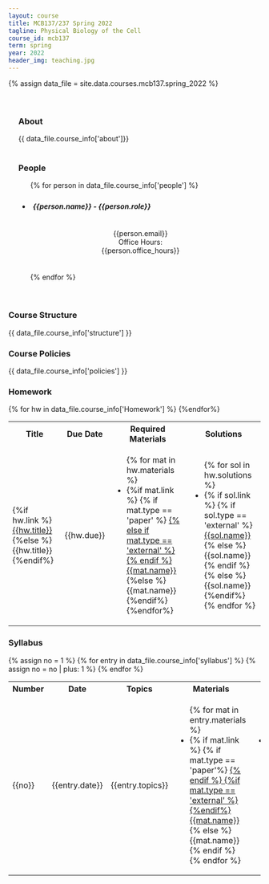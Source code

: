 ```yaml
---
layout: course
title: MCB137/237 Spring 2022
tagline: Physical Biology of the Cell
course_id: mcb137
term: spring
year: 2022
header_img: teaching.jpg
---
```

{% assign data_file = site.data.courses.mcb137.spring_2022 %}


<div class='full'>
<div class="row" style="padding: 20px;">
<h3 class="banner"> About </h3>
{{ data_file.course_info['about']}}
<br/>
<br/>
<h3 class="banner"> People </h3>

<div class='mod modGallery' style="margin: auto; display: block;">
      <ul class='gallery large-block-grid-4 medium-block-grid-3 small-block-grid-2'>
      {% for person in data_file.course_info['people'] %}
        <li style="padding: 5px;">
          <h5 class='subbanner' style="width: 95%; fontsize: 1em;"> {{person.name}} - {{person.role}}</h5>
          <img alt="" src="{{site.baseurl}}/images/people/{{person.img}}" />
            <p style="text-align: center;">
                  {{person.email}}<br/>
                  Office Hours: <br/>{{person.office_hours}}</p><br/>
          </li>
        {% endfor %}
      </ul>
    </div>
  </div>

<h3 class="banner"> Course Structure </h3>
{{ data_file.course_info['structure'] }}

<h3 class="banner">Course Policies </h3>
{{ data_file.course_info['policies'] }}

<h3 class="banner"> Homework </h3>
<div>
<table>
<tr>
  <th><b>Title</b></th>
  <th><b>Due Date</b></th>
  <th><b>Required Materials</b></th>
  <th><b>Solutions</b></th>  
</tr>
{% for hw in data_file.course_info['Homework'] %}
<tr>
  <td>{%if hw.link %}<a href="{{site.baseurl}}/courses/{{page.course_id}}/{{page.year}}/hw/{{hw.link}}">{{hw.title}}</a>{%else %}{{hw.title}}{%endif%}</td>
  <td> {{hw.due}} </td>
  <td>
  <ul>
  {% for mat in hw.materials %}
  <li>
  {%if mat.link %}
    {% if mat.type == 'paper' %}
    <a href="{{site.baseurl}}/courses/papers/{{mat.link}}">
    {% else if mat.type == 'external' %}
    <a href="{{mat.link}}">
    {% endif %}
  {{mat.name}}</a></li>
  {%else %}
  {{mat.name}}</li>
  {%endif%}
  {%endfor%}
  </ul>
  </td>
  <td> 
    <ul>
    {% for sol in hw.solutions %}
    <li>
    {% if sol.link %}
    {% if sol.type == 'external' %}
    <a href="{{sol.link}}"> {{sol.name}}</a></li> 
    {% else %}
    {{sol.name}}</li>
    {% endif %}
    {% else %}
    {{sol.name}}</li>
    {%endif%}
    {% endfor %}
    </ul></td>

</tr>
{%endfor%}
</table>


<h3 class="banner"> Syllabus </h3>

<table>
<tr>
<th><b> Number </b></th>
<th><b> Date </b></th>
<th><b> Topics </b></th>
<th><b> Materials</b></th>
<th><b> Discussion</b></th>
</tr>
{% assign no = 1 %}
{% for entry in data_file.course_info['syllabus'] %}
<tr>
  <td>{{no}}</td>
  <td>{{entry.date}}</td>
  <td>{{entry.topics}}</td>
  <td>
  <ul>
  {% for mat in entry.materials %}
  <li>
      {% if mat.link %}
      {% if mat.type == 'paper'%}
      <a href="{{site.baseurl}}/courses/papers/{{mat.link}}">
      {% endif %} 
      {%if mat.type == 'external' %}
      <a href="{{mat.link}}">
      {%endif%}
      {{mat.name}}</a> </li> 
    {% else %}
    {{mat.name}}</li>
    {% endif %}  
  {% endfor %} 
  </ul>
  </td>
  <td>
  <ul>
  {% for disc in entry.discussion %}
  <li>
      {% if disc.link %}
      {% if mat.type == 'paper'%}
      <a href="{{site.baseurl}}/courses/papers/{{mat.link}}">
      {% endif %} 
      {%if disc.type == 'external' %}
      <a href="{{mat.link}}">
      {%endif%}
      {{disc.name}}</a> </li> 
    {% else %}
    {{disc.name}}</li>
    {% endif %}  
  {% endfor %} 
  </ul>
  </td>

 
  </tr>
{% assign no = no | plus: 1 %}
{% endfor %}
<tr>




